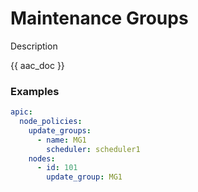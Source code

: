 # Maintenance Groups

Description

{{ aac_doc }}
### Examples

```yaml
apic:
  node_policies:
    update_groups:
      - name: MG1
        scheduler: scheduler1
    nodes:
      - id: 101
        update_group: MG1
```
